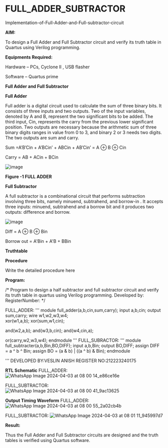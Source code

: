 # FULL_ADDER_SUBTRACTOR

Implementation-of-Full-Adder-and-Full-subtractor-circuit

**AIM:**

To design a Full Adder and Full Subtractor circuit and verify its truth table in Quartus using Verilog programming.

**Equipments Required:**

Hardware – PCs, Cyclone II , USB flasher

Software – Quartus prime

**Full Adder and Full Subtractor**

**Full Adder**

Full adder is a digital circuit used to calculate the sum of three binary bits. It consists of three inputs and two outputs. Two of the input variables, denoted by A and B, represent the two significant bits to be added. The third input, Cin, represents the carry from the previous lower significant position. Two outputs are necessary because the arithmetic sum of three binary digits ranges in value from 0 to 3, and binary 2 or 3 needs two digits. The two outputs are sum and carry.

Sum =A’B’Cin + A’BCin’ + ABCin + AB’Cin’ = A ⊕ B ⊕ Cin 

Carry = AB + ACin + BCin

![image](https://github.com/naavaneetha/FULL_ADDER_SUBTRACTOR/assets/154305477/0f30ba51-5ffb-4198-845f-18e054f675e7)

**Figure -1 FULL ADDER**

**Full Subtractor**

A full subtractor is a combinational circuit that performs subtraction involving three bits, namely minuend, subtrahend, and borrow-in . It accepts three inputs: minuend, subtrahend and a borrow bit and it produces two outputs: difference and borrow.

![image](https://github.com/naavaneetha/FULL_ADDER_SUBTRACTOR/assets/154305477/02b24f51-ab51-4304-9ad6-7b81ffc1ead5)

Diff = A ⊕ B ⊕ Bin 

Borrow out = A'Bin + A'B + BBin

**Truthtable**

**Procedure**

Write the detailed procedure here

**Program:**

/* Program to design a half subtractor and full subtractor circuit and verify its truth table in quartus using Verilog programming. Developed by: RegisterNumber:
*/

FULL_ADDER:
'''
module full_adder(a,b,cin,sum,carry);
input a,b,cin;
output sum,carry;
wire w1,w2,w3,w4;       
xor(w1,a,b);
xor(sum,w1,cin);        

and(w2,a,b);
and(w3,b,cin);
and(w4,cin,a);

or(carry,w2,w3,w4);
endmodule
'''
FULL_SUBRACTOR:
'''
module full_subtracter(a,b,Bin,BO,DIFF);
input a,b,Bin;
output BO,DIFF;
assign DIFF = a ^ b ^ Bin;
  assign BO = (a & b) | ((a ^ b) & Bin);
endmodule

'''
DEVELOPED BY:VESLIN ANISH
REGISTER NO:212223240175

**RTL Schematic**
FULL_ADDER:
![WhatsApp Image 2024-04-03 at 08 00 14_e86ce16e](https://github.com/veslin23000303/FULL_ADDER_SUBTRACTOR/assets/151148539/ebadfbf8-c469-4197-8bf3-a0492548419e)

FULL_SUBTRACTOR:
![WhatsApp Image 2024-04-03 at 08 00 41_9ac13625](https://github.com/veslin23000303/FULL_ADDER_SUBTRACTOR/assets/151148539/30b8c910-7fa2-46ac-bd1e-1d5e40e5f3d4)




**Output Timing Waveform**
FULL_ADDER:
![WhatsApp Image 2024-04-03 at 08 00 55_2a02cb4b](https://github.com/veslin23000303/FULL_ADDER_SUBTRACTOR/assets/151148539/acbe3cd0-7a92-4e1b-8fa8-57e6294a5ff0)


FULL_SUBTRACTOR:
![WhatsApp Image 2024-04-03 at 08 01 11_945997d7](https://github.com/veslin23000303/FULL_ADDER_SUBTRACTOR/assets/151148539/88b9a2eb-6db1-4c25-b24d-7c98323bbd41)


**Result:**

Thus the Full Adder and Full Subtractor circuits are designed and the truth tables is verified using Quartus software.



